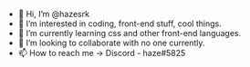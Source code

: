 - 👋 Hi, I’m @hazesrk
- 👀 I’m interested in coding, front-end stuff, cool things.
- 🌱 I’m currently learning css and other front-end languages.
- 💞️ I’m looking to collaborate with no one currently.
- 📫 How to reach me -> Discord - haze#5825

<!---
hazesrk/hazesrk is a ✨ special ✨ repository because its `README.md` (this file) appears on your GitHub profile.
You can click the Preview link to take a look at your changes.
--->
